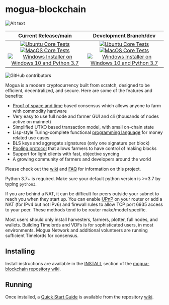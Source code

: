 # mogua-blockchain

![Alt text](https://www.mogua.net/img/mogua_logo.svg)

| Current Release/main | Development Branch/dev |
|         :---:          |          :---:         |
| [![Ubuntu Core Tests](https://github.com/Mogua-Network/mogua-blockchain/actions/workflows/build-test-ubuntu-core.yml/badge.svg)](https://github.com/Mogua-Network/mogua-blockchain/actions/workflows/build-test-ubuntu-core.yml) [![MacOS Core Tests](https://github.com/Mogua-Network/mogua-blockchain/actions/workflows/build-test-macos-core.yml/badge.svg)](https://github.com/Mogua-Network/mogua-blockchain/actions/workflows/build-test-macos-core.yml) [![Windows Installer on Windows 10 and Python 3.7](https://github.com/Mogua-Network/mogua-blockchain/actions/workflows/build-windows-installer.yml/badge.svg)](https://github.com/Mogua-Network/mogua-blockchain/actions/workflows/build-windows-installer.yml)  |  [![Ubuntu Core Tests](https://github.com/Mogua-Network/mogua-blockchain/actions/workflows/build-test-ubuntu-core.yml/badge.svg?branch=dev)](https://github.com/Mogua-Network/mogua-blockchain/actions/workflows/build-test-ubuntu-core.yml) [![MacOS Core Tests](https://github.com/Mogua-Network/mogua-blockchain/actions/workflows/build-test-macos-core.yml/badge.svg?branch=dev)](https://github.com/Mogua-Network/mogua-blockchain/actions/workflows/build-test-macos-core.yml) [![Windows Installer on Windows 10 and Python 3.7](https://github.com/Mogua-Network/mogua-blockchain/actions/workflows/build-windows-installer.yml/badge.svg?branch=dev)](https://github.com/Mogua-Network/mogua-blockchain/actions/workflows/build-windows-installer.yml) |

![GitHub contributors](https://img.shields.io/github/contributors/Mogua-Network/mogua-blockchain?logo=GitHub)

Mogua is a modern cryptocurrency built from scratch, designed to be efficient, decentralized, and secure. Here are some of the features and benefits:
* [Proof of space and time](https://docs.google.com/document/d/1tmRIb7lgi4QfKkNaxuKOBHRmwbVlGL4f7EsBDr_5xZE/edit) based consensus which allows anyone to farm with commodity hardware
* Very easy to use full node and farmer GUI and cli (thousands of nodes active on mainnet)
* Simplified UTXO based transaction model, with small on-chain state
* Lisp-style Turing-complete functional [programming language](https://mogualisp.com/) for money related use cases
* BLS keys and aggregate signatures (only one signature per block)
* [Pooling protocol](https://github.com/Mogua-Network/mogua-blockchain/wiki/Pooling-User-Guide) that allows farmers to have control of making blocks
* Support for light clients with fast, objective syncing
* A growing community of farmers and developers around the world

Please check out the [wiki](https://github.com/Mogua-Network/mogua-blockchain/wiki)
and [FAQ](https://github.com/Mogua-Network/mogua-blockchain/wiki/FAQ) for
information on this project.

Python 3.7+ is required. Make sure your default python version is >=3.7
by typing `python3`.

If you are behind a NAT, it can be difficult for peers outside your subnet to
reach you when they start up. You can enable
[UPnP](https://www.homenethowto.com/ports-and-nat/upnp-automatic-port-forward/)
on your router or add a NAT (for IPv4 but not IPv6) and firewall rules to allow
TCP port 6935 access to your peer.
These methods tend to be router make/model specific.

Most users should only install harvesters, farmers, plotter, full nodes, and wallets.
Building Timelords and VDFs is for sophisticated users, in most environments.
Mogua Network and additional volunteers are running sufficient Timelords
for consensus.

## Installing

Install instructions are available in the
[INSTALL](https://github.com/Mogua-Network/mogua-blockchain/wiki/INSTALL)
section of the
[mogua-blockchain repository wiki](https://github.com/Mogua-Network/mogua-blockchain/wiki).

## Running

Once installed, a
[Quick Start Guide](https://github.com/Mogua-Network/mogua-blockchain/wiki/Quick-Start-Guide)
is available from the repository
[wiki](https://github.com/Mogua-Network/mogua-blockchain/wiki).
